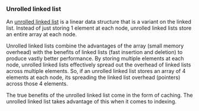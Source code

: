 ### Unrolled linked list
An [unrolled linked list](https://en.wikipedia.org/wiki/Unrolled_linked_list)  is a linear data structure that is a variant on the linked list. 
Instead of just storing 1 element at each node, unrolled linked lists store an entire array at each node.

Unrolled linked lists combine the advantages of the array (small memory overhead) with the benefits of linked lists (fast insertion and deletion) to produce vastly better performance. 
By storing multiple elements at each node, unrolled linked lists effectively spread out the overhead of linked lists across multiple elements. 
So, if an unrolled linked list stores an array of 4 elements at each node, its spreading the linked list overhead (pointers) across those 4 elements.

The true benefits of the unrolled linked list come in the form of caching. The unrolled linked list takes advantage of this when it comes to indexing.